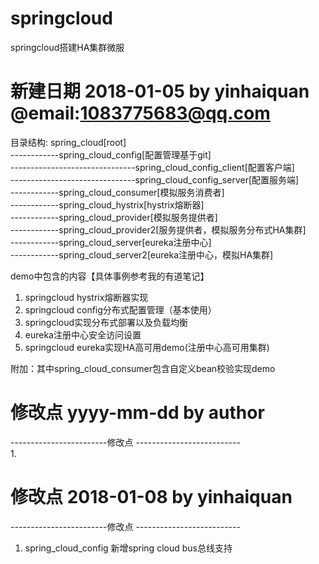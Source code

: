 # springcloud
springcloud搭建HA集群微服

# 新建日期 2018-01-05  by yinhaiquan @email:1083775683@qq.com
目录结构:
spring_cloud[root]                                                                                                                         
------------spring_cloud_config[配置管理基于git]                                                                                           
-------------------------------spring_cloud_config_client[配置客户端]                                                                       
-------------------------------spring_cloud_config_server[配置服务端]                                                                       
------------spring_cloud_consumer[模拟服务消费者]                                                                                           
------------spring_cloud_hystrix[hystrix熔断器]                                                                                             
------------spring_cloud_provider[模拟服务提供者]                                                                                           
------------spring_cloud_provider2[服务提供者，模拟服务分布式HA集群]                                                                         
------------spring_cloud_server[eureka注册中心]                                                                                            
------------spring_cloud_server2[eureka注册中心，模拟HA集群]                                                                                

demo中包含的内容【具体事例参考我的有道笔记】
1. springcloud hystrix熔断器实现
2. springcloud config分布式配置管理（基本使用）
3. springcloud实现分布式部署以及负载均衡
4. eureka注册中心安全访问设置
5. springcloud eureka实现HA高可用demo(注册中心高可用集群)

附加：其中spring_cloud_consumer包含自定义bean校验实现demo


# 修改点 yyyy-mm-dd by author
------------------------修改点 --------------------------                                                                                   
1.

# 修改点 2018-01-08 by yinhaiquan
------------------------修改点 --------------------------                                                                                   
1. spring_cloud_config 新增spring cloud bus总线支持                                                                                        
